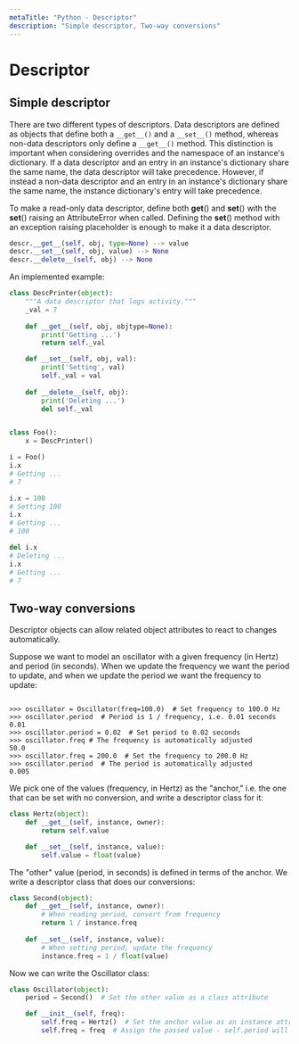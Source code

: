 ```yaml
---
metaTitle: "Python - Descriptor"
description: "Simple descriptor, Two-way conversions"
---
```


# Descriptor




## Simple descriptor


There are two different types of descriptors. Data descriptors are defined as objects that define both a `__get__()` and a `__set__()` method, whereas non-data descriptors only define a `__get__()` method. This distinction is important when considering overrides and the namespace of an instance's dictionary. If a data descriptor and an entry in an instance's dictionary share the same name, the data descriptor will take precedence. However, if instead a non-data descriptor and an entry in an instance's dictionary share the same name, the instance dictionary's entry will take precedence.

To make a read-only data descriptor, define both **get**() and **set**() with the **set**() raising an AttributeError when called. Defining the **set**() method with an exception raising placeholder is enough to make it a data descriptor.

```py
descr.__get__(self, obj, type=None) --> value
descr.__set__(self, obj, value) --> None
descr.__delete__(self, obj) --> None

```

An implemented example:

```py
class DescPrinter(object):
    """A data descriptor that logs activity."""
    _val = 7
    
    def __get__(self, obj, objtype=None):
        print('Getting ...')
        return self._val

    def __set__(self, obj, val):
        print('Setting', val)
        self._val = val
    
    def __delete__(self, obj):
        print('Deleting ...')
        del self._val


class Foo():
    x = DescPrinter()       

i = Foo()
i.x
# Getting ...
# 7

i.x = 100
# Setting 100
i.x
# Getting ...
# 100

del i.x
# Deleting ...
i.x
# Getting ...
# 7

```



## Two-way conversions


Descriptor objects can allow related object attributes to react to changes automatically.

Suppose we want to model an oscillator with a given frequency (in Hertz) and period (in seconds). When we update the frequency we want the period to update, and when we update the period we want the frequency to update:

```

>>> oscillator = Oscillator(freq=100.0)  # Set frequency to 100.0 Hz
>>> oscillator.period  # Period is 1 / frequency, i.e. 0.01 seconds
0.01
>>> oscillator.period = 0.02  # Set period to 0.02 seconds
>>> oscillator.freq # The frequency is automatically adjusted
50.0
>>> oscillator.freq = 200.0  # Set the frequency to 200.0 Hz
>>> oscillator.period  # The period is automatically adjusted
0.005

```

We pick one of the values (frequency, in Hertz) as the "anchor," i.e. the one that can be set with no conversion, and write a descriptor class for it:

```py
class Hertz(object):
    def __get__(self, instance, owner):
        return self.value

    def __set__(self, instance, value):
        self.value = float(value)

```

The "other" value (period, in seconds) is defined in terms of the anchor. We write a descriptor class that does our conversions:

```py
class Second(object):
    def __get__(self, instance, owner):
        # When reading period, convert from frequency
        return 1 / instance.freq
    
    def __set__(self, instance, value):
        # When setting period, update the frequency
        instance.freq = 1 / float(value)

```

Now we can write the Oscillator class:

```py
class Oscillator(object):
    period = Second()  # Set the other value as a class attribute

    def __init__(self, freq):
        self.freq = Hertz()  # Set the anchor value as an instance attribute
        self.freq = freq  # Assign the passed value - self.period will be adjusted

```

